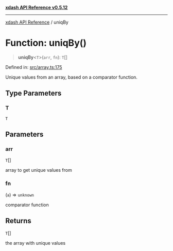[**xdash API Reference v0.5.12**](index.md)

***

[xdash API Reference](/xdash/api/index.md) / uniqBy

# Function: uniqBy()

> **uniqBy**\<`T`\>(`arr`, `fn`): `T`[]

Defined in: [src/array.ts:175](https://github.com/shtse8/xdash/blob/ed88c6e7ad3be9e5e1e06776f9ca07ed27d97c13/src/array.ts#L175)

Unique values from an array, based on a comparator function.

## Type Parameters

### T

`T`

## Parameters

### arr

`T`[]

array to get unique values from

### fn

(`a`) => `unknown`

comparator function

## Returns

`T`[]

the array with unique values
